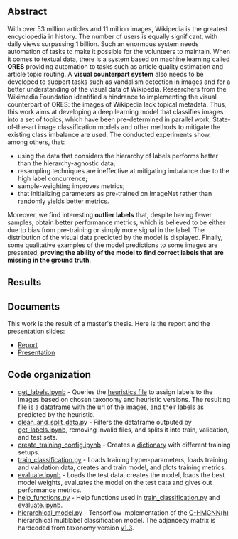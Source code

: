## Abstract
With over 53 million articles and 11 million images, Wikipedia is the greatest encyclopedia in history. The number of users is equally significant, with daily views surpassing 1 billion. Such an enormous system needs automation of tasks to make it possible for the volunteers to maintain. When it comes to textual data, there is a system based on machine learning called **ORES** providing automation to tasks such as article quality estimation and article topic routing. A **visual counterpart system** also needs to be developed to support tasks such as vandalism detection in images and for a better understanding of the visual data of Wikipedia. Researchers from the Wikimedia Foundation identified a hindrance to implementing the visual counterpart of ORES: the images of Wikipedia lack topical metadata. Thus, this work aims at developing a deep learning model that classifies images into a set of topics, which have been pre-determined in parallel work. State-of-the-art image classification models and other methods to mitigate the existing class imbalance are used. The conducted experiments show, among others, that:
- using the data that considers the hierarchy of labels performs better than the hierarchy-agnostic data; 
- resampling techniques are ineffective at mitigating imbalance due to the high label concurrence; 
- sample-weighting improves metrics; 
- that initializing parameters as pre-trained on ImageNet rather than randomly yields better metrics. 

Moreover, we find interesting **outlier labels** that, despite having fewer samples, obtain better performance metrics, which is believed to be either due to bias from pre-training or simply more signal in the label. The distribution of the visual data predicted by the model is displayed. Finally, some qualitative examples of the model predictions to some images are presented, **proving the ability of the model to find correct labels that are missing in the ground truth**.


## Results



## Documents
This work is the result of a master's thesis. Here is the report and the presentation slides:
- [Report](https://github.com/epfl-dlab/wiki_image_classification/blob/main/reports/matvi959_final_master_thesis_200123.pdf)
- [Presentation](https://github.com/epfl-dlab/wiki_image_classification/blob/main/reports/MasterThesisPresentation_Bernat.pdf)  

## Code organization
- [get_labels.ipynb](https://github.com/epfl-dlab/wiki_image_classification/blob/main/classification/get_labels.ipynb) - Queries the [heuristics file](https://github.com/epfl-dlab/wiki_image_classification/blob/main/src/taxonomy/heuristics.py) to assign labels to the images based on chosen taxonomy and heuristic versions. The resulting file is a dataframe with the url of the images, and their labels as predicted by the heuristic.
- [clean_and_split_data.py](https://github.com/epfl-dlab/wiki_image_classification/blob/main/classification/clean_and_split_data.py) - Filters the dataframe outputed by [get_labels.ipynb](https://github.com/epfl-dlab/wiki_image_classification/blob/main/classification/get_labels.ipynb), removing invalid files, and splits it into train, validation, and test sets.
- [create_training_config.ipynb](https://github.com/epfl-dlab/wiki_image_classification/blob/main/classification/create_training_config.ipynb) - Creates a [dictionary](https://github.com/epfl-dlab/wiki_image_classification/blob/main/src/classification/training_configurations.json) with different training setups.
- [train_classification.py](https://github.com/epfl-dlab/wiki_image_classification/blob/main/classification/train_classification.py) - Loads training hyper-parameters, loads training and validation data, creates and train model, and plots training metrics. 
- [evaluate.ipynb](https://github.com/epfl-dlab/wiki_image_classification/blob/main/classification/evaluate.py) - Loads the test data, creates the model, loads the best model weights, evaluates the model on the test data and gives out performance metrics.
- [help_functions.py](https://github.com/epfl-dlab/wiki_image_classification/blob/main/classification/help_functions.py) - Help functions used in [train_classification.py](https://github.com/epfl-dlab/wiki_image_classification/blob/main/classification/train_classification.py) and [evaluate.ipynb](https://github.com/epfl-dlab/wiki_image_classification/blob/main/classification/evaluate.py).
- [hierarchical_model.py](https://github.com/epfl-dlab/wiki_image_classification/blob/main/src/classification/hierarchical_model.py) - Tensorflow implementation of the [C-HMCNN(h)](https://proceedings.neurips.cc/paper/2020/hash/6dd4e10e3296fa63738371ec0d5df818-Abstract.html) hierarchical multilabel classification model. The adjancecy matrix is hardcoded from taxonomy version [v1.3](https://github.com/epfl-dlab/wiki_image_classification/blob/main/src/taxonomy/taxonomy.py#L261).

